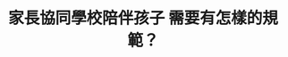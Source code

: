 ---
id: "62"
lang: zh-tw
publish: "FALSE"
description: 「校外人士進入校園相關規定」連署案
selected: "FALSE"
blog_selected: "FALSE"
title: 家長協同學校陪伴孩子 需要有怎樣的規範？
color: yellow
join:
  type: 提
  title: 教育部應制訂中小學校園志工規則，明確規範志工資格、訓練、工作範圍、權利義務、罰則等項目。
  link: https://join.gov.tw/idea/detail/085b17a1-caf2-46d1-9673-f8b5e6b6eb3d
  image: https://cm.pdis.tw/images/post/1Cxr11fzl2T32zDv6Hyl-VuvboW_t7z7f.jpg
layout: post
departments:
  - 教育部
tags:
  - 教育
  - 性別平等
  - 法規
embed:
  agenda_book:
    links:
      - https://issuu.com/pdis.tw/docs/__________________________________________________
  mind_map:
    links:
      - https://miro.com/app/live-embed/o9J_kvwk6nw=/?moveToViewport=-13110,-3451,12618,3826&embedAutoplay=true
  ministry_slide:
    links:
      - https://issuu.com/pdis.tw/docs/__________0115
  host_slide:
    links:
      - https://issuu.com/pdis.tw/docs/______________final_
  live:
    links:
      - https://www.youtube.com/watch?v=jdam9IbyN_s
  transcript:
    links:
      - https://sayit.pdis.nat.gov.tw/2020-01-17-%E9%96%8B%E6%94%BE%E6%94%BF%E5%BA%9C%E7%AC%AC62%E6%AC%A1%E8%AD%B0%E9%A1%8C%E5%8D%94%E4%BD%9C%E6%9C%83%E8%AD%B0
---